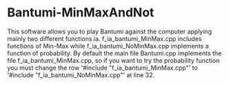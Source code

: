# Bantumi-MinMaxAndNot
This software allows you to play Bantumi against the computer  applying mainly two different functions ia.
f_ia_bantumi_MinMax.cpp includes functions of Min-Max while f_ia_bantumi_NoMinMax.cpp implements a function of probability.
By default the main file Bantumi.cpp implements the file f_ia_bantumi_MinMax.cpp, so if you want to try the probability function you must change the row '#include "f_ia_bantumi_MinMax.cpp"' to '#include "f_ia_bantumi_NoMinMax.cpp"' at line 32.
